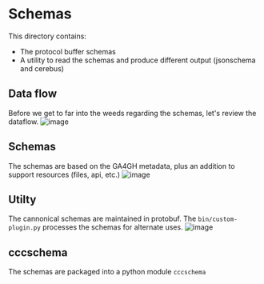 # Schemas

This directory contains:

* The protocol buffer schemas
* A utility to read the schemas and produce different output (jsonschema and cerebus)

## Data flow
Before we get to far into the weeds regarding the schemas, let's review the dataflow.
![image](https://cloud.githubusercontent.com/assets/47808/19786287/10114144-9c52-11e6-900c-27d681fd5646.png)


## Schemas
The schemas are based on the GA4GH metadata, plus an addition to support resources (files, api, etc.)
![image](https://cloud.githubusercontent.com/assets/47808/19786371/76c41f9c-9c52-11e6-9cf5-a861bf2ba1e9.png)

## Utilty
The cannonical schemas are maintained in protobuf.  The `bin/custom-plugin.py` processes the schemas for alternate uses.
![image](https://cloud.githubusercontent.com/assets/47808/19787247/a21d16fe-9c56-11e6-9f2e-523c43653607.png)

## cccschema
The schemas are packaged into a python module `cccschema`
